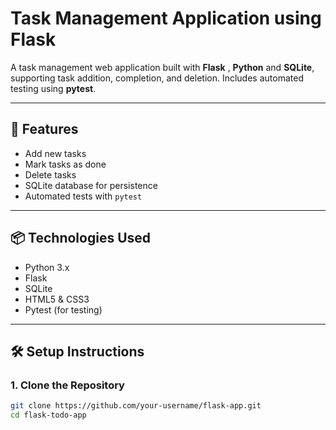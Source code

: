 # Task Management Application using Flask

A task management web application built with **Flask** , **Python** and **SQLite**, supporting task addition, completion, and deletion. Includes automated testing using **pytest**.

---

## 🚀 Features

- Add new tasks
- Mark tasks as done
- Delete tasks
- SQLite database for persistence
- Automated tests with `pytest`

---

## 📦 Technologies Used

- Python 3.x
- Flask
- SQLite
- HTML5 & CSS3
- Pytest (for testing)

---

## 🛠️ Setup Instructions

### 1. Clone the Repository

```bash
git clone https://github.com/your-username/flask-app.git
cd flask-todo-app
